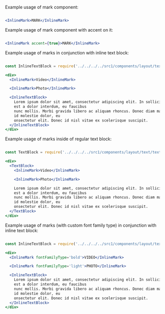 Example usage of mark component:

```jsx

<InlineMark>MARK</InlineMark>

```

Example usage of mark component with accent on it:

```jsx

<InlineMark accent={true}>MARK</InlineMark>

```

Example usage of marks in conjunction with inline text block:

```jsx

const InlineTextBlock = require('../../../../src1/components/layout/text/inline_text_block').default;

<div>
  <InlineMark>Video</InlineMark>

  <InlineMark>Photo</InlineMark>

  <InlineTextBlock>
    Lorem ipsum dolor sit amet, consectetur adipiscing elit. In sollicitudin vitae nisl eget bibendum. Nunc tristique
    est a dolor interdum, eu faucibus
    nunc mollis. Morbi gravida libero ac aliquam rhoncus. Donec diam magna, interdum a urna a, rutrum auctor dui. Mauris
    id molestie dolor, eu
    onsectetur elit. Donec id nisl vitae ex scelerisque suscipit.
  </InlineTextBlock>
</div>

```

Example usage of marks inside of regular text block:

```jsx

const TextBlock = require('../../../../src1/components/layout/text/text_block').default;

<div>
  <TextBlock>
    <InlineMark>Video</InlineMark>

    <InlineMark>Photo</InlineMark>

    Lorem ipsum dolor sit amet, consectetur adipiscing elit. In sollicitudin vitae nisl eget bibendum. Nunc tristique
    est a dolor interdum, eu faucibus
    nunc mollis. Morbi gravida libero ac aliquam rhoncus. Donec diam magna, interdum a urna a, rutrum auctor dui. Mauris
    id molestie dolor, eu
    onsectetur elit. Donec id nisl vitae ex scelerisque suscipit.
  </TextBlock>
</div>

```

Example usage of marks (with custom font family type) in conjunction with inline text block:

```jsx

const InlineTextBlock = require('../../../../src1/components/layout/text/inline_text_block').default;

<div>
  <InlineMark fontFamilyType='bold'>VIDEO</InlineMark>

  <InlineMark fontFamilyType='light'>PHOTO</InlineMark>

  <InlineTextBlock>
    Lorem ipsum dolor sit amet, consectetur adipiscing elit. In sollicitudin vitae nisl eget bibendum. Nunc tristique
    est a dolor interdum, eu faucibus
    nunc mollis. Morbi gravida libero ac aliquam rhoncus. Donec diam magna, interdum a urna a, rutrum auctor dui. Mauris
    id molestie dolor, eu
    onsectetur elit. Donec id nisl vitae ex scelerisque suscipit.
  </InlineTextBlock>
</div>

```
